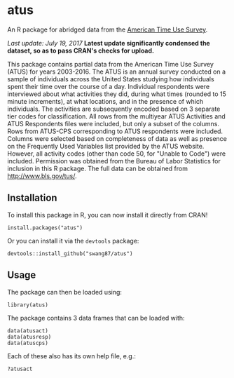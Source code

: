 # atus

An R package for abridged data from the [American Time Use Survey](https://www.bls.gov/tus).

_Last update: July 19, 2017_
**Latest update significantly condensed the dataset, so as to pass CRAN's checks for upload.**

This package contains partial data from the American Time Use Survey (ATUS) for years 2003-2016. The ATUS is an annual survey conducted on a sample of individuals across the United States studying how individuals spent their time over the course of a day. Individual respondents were interviewed about what activities they did, during what times (rounded to 15 minute increments), at what locations, and in the presence of which individuals. The activities are subsequently encoded based on 3 separate tier codes for classification. All rows from the multiyear ATUS Activities and ATUS Respondents files were included, but only a subset of the columns. Rows from ATUS-CPS corresponding to ATUS respondents were included. Columns were selected based on completeness of data as well as presence on the Frequently Used Variables list provided by the ATUS website. However, all activity codes (other than code 50, for "Unable to Code") were included. Permission was obtained from the Bureau of Labor Statistics for inclusion in this R package. The full data can be obtained from <http://www.bls.gov/tus/>.

## Installation 

To install this package in R, you can now install it directly from CRAN!

```
install.packages("atus")
```

Or you can install it via the `devtools` package:

```
devtools::install_github("swang87/atus")
```

## Usage

The package can then be loaded using:

```
library(atus)
```

The package contains 3 data frames that can be loaded with:

```
data(atusact)
data(atusresp)
data(atuscps)
```

Each of these also has its own help file, e.g.:

```
?atusact
```
